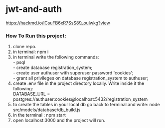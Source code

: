 # jwt-and-auth
https://hackmd.io/lCsuFB6xR7SsS89_oulwkg?view

<h3>How To Run this project: </h3>
<ol>
<li>clone repo.</li>
<li>in terminal: npm i</li>
  <li>in terminal write the following commands: </li>
- psql <br>
- create database registration_system; <br>
- create user authuser with superuser password 'cookies'; <br>
- grant all privileges on database registration_system to authuser; 
<li>create .env file in the project directory locally. Write inside it the following:</li>
	DATABASE_URL = postgres://authuser:cookies@localhost:5432/registration_system
<li>to create the tables in your local db go back to terminal and write: node src/models/database/db_build.js</li>
<li>in the terminal : npm start</li>
<li>open localhost:3000 and the project will run.</li>
</ol>
